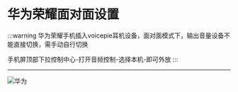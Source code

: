 # 华为荣耀面对面设置

:::warning
华为荣耀手机插入voicepie耳机设备，面对面模式下，输出音量设备不能直接切换，需手动自行切换

手机屏顶部下拉控制中心-打开音频控制-选择本机-即可外放
:::

---

<!-- <ImagePreview src="https://bu.dusays.com/2024/10/29/672090754e6be.png" alt="华为荣耀面对面" /> -->

![华为](https://bu.dusays.com/2024/10/29/672090754e6be.png)

<!-- <BilibiliPlayer bvid="BV1nK4y1W7uN" /> -->
